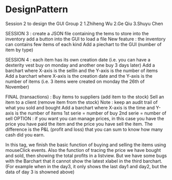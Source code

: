 # DesignPattern
Session 2 to design the GUI
Group 2
1.Zhiheng Wu
2.Ge Qiu
3.Shuyu Chen

SESSION 3 :
create a JSON file containing the tems to store into the inventory
add a button into the GUI to load a file
New feature : the inventory can contains few items of each kind
Add a piechart to the GUI (number of item by type)

SESSION 4 :
each item has its own creation date (i.e. you can have a dexterity vest buy on monday and another one buy 3 days later)
Add a barchart where X-axis is the sellIn and the Y-axis is the number of items
Add a barchart where X-axis is the creation date and the Y-axis is the number of items (i.e. 3 items were created on monday the 26th of November)


FINAL (transactions) :
Buy items to suppliers (add item to the stock)
Sell an item to a client (remove item from the stock)
Note : keep an audit trail of what you sold and bought
Add a barchart where X-axis is the time and Y-axis is the number of items
1st serie = number of buy
2nd serie = number of sell
OPTION : if you want you can manage prices, in this case you have the price you have paid the item and the price you have sell the item.
 The difference is the P&L (profit and loss) that you can sum to know how many cash did you earn.
 
 In this tag, we finish the basic function of buying and selling the items using mouseClick events.
 Also the function of tracing the price we have bought and sold, then showing the total profits in a listview.
 But we have some bugs with the Barchart that it cannot show the latest xlabel in the third barchart.
 (For example when in the day3, it only shows the last day1 and day2, but the data of day 3 is showned above)
